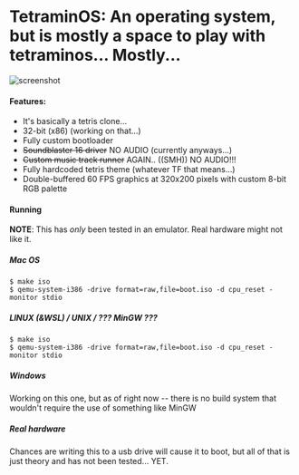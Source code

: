 # TetraminOS: An operating system, but is mostly a space to play with tetraminos... Mostly...

![screenshot](images/0.png)

#### Features:
- It's basically a tetris clone... 
- 32-bit (x86) (working on that...)
- Fully custom bootloader
- ~~Soundblaster 16 driver~~ NO AUDIO (currently anyways...)
- ~~Custom music track runner~~ AGAIN.. ((SMH)) NO AUDIO!!!
- Fully hardcoded tetris theme (whatever TF that means...)
- Double-buffered 60 FPS graphics at 320x200 pixels with custom 8-bit RGB palette

#### Running
**NOTE**: This has *only* been tested in an emulator. Real hardware might not like it.

##### Mac OS
```
$ make iso
$ qemu-system-i386 -drive format=raw,file=boot.iso -d cpu_reset -monitor stdio 
```

##### LINUX (&WSL) / UNIX / ??? MinGW ??? 
```
$ make iso 
$ qemu-system-i386 -drive format=raw,file=boot.iso -d cpu_reset -monitor stdio
```
##### Windows
Working on this one, but as of right now -- there is no build system that wouldn't require the use of something like MinGW

##### Real hardware
Chances are writing this to a usb drive will cause it to boot, but all of that is just theory and has not been tested... YET.

